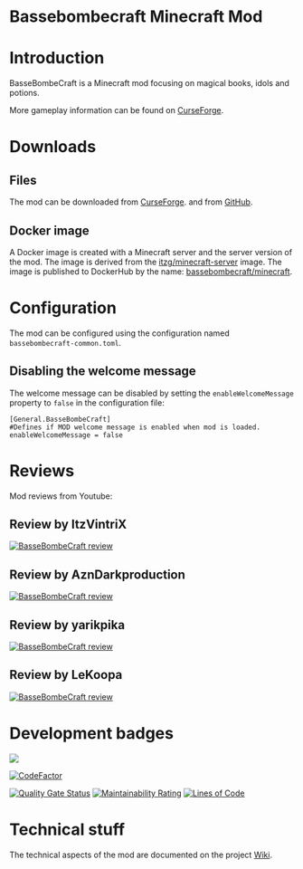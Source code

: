 # Bassebombecraft Minecraft Mod

# Introduction
BasseBombeCraft is a Minecraft mod focusing on magical books, idols and potions.

More gameplay information can be found on [CurseForge](https://www.curseforge.com/minecraft/mc-mods/bassebombecraft).

# Downloads

## Files

The mod can be downloaded from [CurseForge](https://www.curseforge.com/minecraft/mc-mods/bassebombecraft).
and from [GitHub](https://github.com/athrane/bassebombecraft/releases).

## Docker image

A Docker image is created with a Minecraft server and the server version of the mod. 
The image is derived from the [itzg/minecraft-server](https://github.com/itzg/docker-minecraft-server) image. 
The image is published to DockerHub by the name: [bassebombecraft/minecraft](https://hub.docker.com/r/bassebombecraft/minecraft).

# Configuration

The mod can be configured using the configuration named `bassebombecraft-common.toml`.

## Disabling the welcome message

The welcome message can be disabled by setting the `enableWelcomeMessage` property to `false` in the configuration file:

    [General.BasseBombeCraft]
	#Defines if MOD welcome message is enabled when mod is loaded.
    enableWelcomeMessage = false

# Reviews

Mod reviews from Youtube:

## Review by ItzVintriX
[![BasseBombeCraft review](https://img.youtube.com/vi/w38xET4C0wU/0.jpg)](https://www.youtube.com/watch?v=w38xET4C0wU "BasseBombeCraft review")

## Review by AznDarkproduction
[![BasseBombeCraft review](https://img.youtube.com/vi/wsRMLX1ryWY/0.jpg)](https://www.youtube.com/watch?v=wsRMLX1ryWY "BasseBombeCraft review")

## Review by yarikpika
[![BasseBombeCraft review](https://img.youtube.com/vi/jf1-MKK3-yI/0.jpg)](https://www.youtube.com/watch?v=jf1-MKK3-yI "BasseBombeCraft review")

## Review by LeKoopa
[![BasseBombeCraft review](https://img.youtube.com/vi/9F4whU9KMBs/0.jpg)](https://www.youtube.com/watch?9F4whU9KMBs "BasseBombeCraft review")

# Development badges
![](https://github.com/athrane/bassebombecraft/workflows/Build%20and%20release/badge.svg)

[![CodeFactor](https://www.codefactor.io/repository/github/athrane/bassebombecraft/badge)](https://www.codefactor.io/repository/github/athrane/bassebombecraft)

[![Quality Gate Status](https://sonarcloud.io/api/project_badges/measure?project=athrane_bassebombecraft&metric=alert_status)](https://sonarcloud.io/dashboard?id=athrane_bassebombecraft)
[![Maintainability Rating](https://sonarcloud.io/api/project_badges/measure?project=athrane_bassebombecraft&metric=sqale_rating)](https://sonarcloud.io/dashboard?id=athrane_bassebombecraft)
[![Lines of Code](https://sonarcloud.io/api/project_badges/measure?project=athrane_bassebombecraft&metric=ncloc)](https://sonarcloud.io/dashboard?id=athrane_bassebombecraft)

# Technical stuff

The technical aspects of the mod are documented on the project
[Wiki](https://github.com/athrane/bassebombecraft/wiki).

